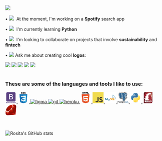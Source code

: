 <img src="https://res.cloudinary.com/djiwfu4hh/image/upload/v1626883760/greet_rg7grk.png">

• <img src="https://res.cloudinary.com/djiwfu4hh/image/upload/v1626880893/gears_hi2nk8.png" height="24">&#160;&#160;At the moment, I'm working on a <strong>Spotify</strong> search app

• <img src="https://res.cloudinary.com/djiwfu4hh/image/upload/v1626881052/grow_uvp9tw.png" height="24">&#160;&#160;I'm currently learning <strong>Python</strong>

• <img src="https://res.cloudinary.com/djiwfu4hh/image/upload/v1626882009/Screen_Shot_2021-07-21_at_4.42.12_PM_brqjxc.png" height="24">&#160;&#160;I'm looking to collaborate on projects that involve <strong>sustainability</strong> and <strong>fintech</strong>

• <img src="https://res.cloudinary.com/djiwfu4hh/image/upload/v1626881628/ideas_abfqea.png" height="26">&#160;Ask me about creating cool <strong>logos</strong>:
<div>
  <img src="https://res.cloudinary.com/djiwfu4hh/image/upload/v1626873318/amble_druplz.png" width="200">
  <img src="https://res.cloudinary.com/djiwfu4hh/image/upload/v1623796487/1200x630_logo_link_image_zknhbu.jpg" width="200">
  <img src="https://res.cloudinary.com/djiwfu4hh/image/upload/v1626872337/flockfavicon_xozvvy.png" width="100">
  <img src="https://res.cloudinary.com/djiwfu4hh/image/upload/v1625693621/logo_ky0mb2.png" width="200">
  <img src="https://res.cloudinary.com/djiwfu4hh/image/upload/v1626872323/RASTlogo_etba3p.png" width="210">
</div><br>

<h3>These are some of the languages and tools I like to use:</h3>

<p align="left"> <a href="https://getbootstrap.com" target="_blank"> <img src="https://raw.githubusercontent.com/devicons/devicon/master/icons/bootstrap/bootstrap-plain-wordmark.svg" alt="bootstrap" width="36" height="36"/> </a> <a href="https://www.w3schools.com/css/" target="_blank"> <img src="https://raw.githubusercontent.com/devicons/devicon/master/icons/css3/css3-original-wordmark.svg" alt="css3" width="36" height="36"/> </a> <a href="https://www.figma.com/" target="_blank"> <img src="https://www.vectorlogo.zone/logos/figma/figma-icon.svg" alt="figma" width="36" height="36"/> </a> <a href="https://git-scm.com/" target="_blank"> <img src="https://www.vectorlogo.zone/logos/git-scm/git-scm-icon.svg" alt="git" width="36" height="36"/> </a> <a href="https://heroku.com" target="_blank"> <img src="https://www.vectorlogo.zone/logos/heroku/heroku-icon.svg" alt="heroku" width="36" height="36"/> </a> <a href="https://www.w3.org/html/" target="_blank"> <img src="https://raw.githubusercontent.com/devicons/devicon/master/icons/html5/html5-original-wordmark.svg" alt="html5" width="36" height="36"/> </a> <a href="https://developer.mozilla.org/en-US/docs/Web/JavaScript" target="_blank"> <img src="https://raw.githubusercontent.com/devicons/devicon/master/icons/javascript/javascript-original.svg" alt="javascript" width="36" height="36"/> </a> <a href="https://www.mysql.com/" target="_blank"> <img src="https://raw.githubusercontent.com/devicons/devicon/master/icons/mysql/mysql-original-wordmark.svg" alt="mysql" width="36" height="36"/> </a> <a href="https://www.postgresql.org" target="_blank"> <img src="https://raw.githubusercontent.com/devicons/devicon/master/icons/postgresql/postgresql-original-wordmark.svg" alt="postgresql" width="36" height="36"/> </a> <a href="https://www.python.org" target="_blank"> <img src="https://raw.githubusercontent.com/devicons/devicon/master/icons/python/python-original.svg" alt="python" width="36" height="36"/> </a> <a href="https://rubyonrails.org" target="_blank"> <img src="https://raw.githubusercontent.com/devicons/devicon/master/icons/rails/rails-original-wordmark.svg" alt="rails" width="36" height="36"/> </a> <a href="https://www.ruby-lang.org/en/" target="_blank"> <img src="https://raw.githubusercontent.com/devicons/devicon/master/icons/ruby/ruby-original.svg" alt="ruby" width="36" height="36"/> </a> </p><br>

![Rosita's GitHub stats](https://github-readme-stats.vercel.app/api?username=rositahere&count_private=true)
